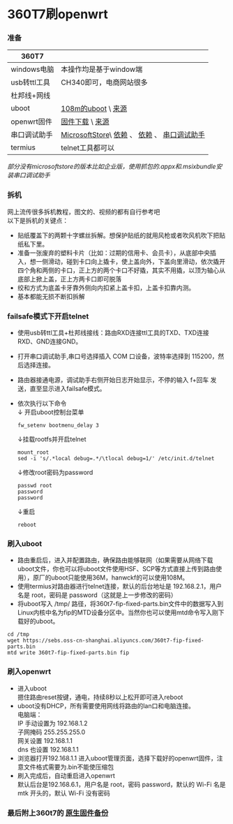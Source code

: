 
# 360T7刷openwrt 
### **准备**  
| 360T7 | |
| ----- | ----- |
| windows电脑 | 本操作均是基于window端 |
| usb转ttl工具| CH340即可，电商网站很多 |
| 杜邦线+网线 | 
| uboot |[108m的uboot](https://github.com/fqw000/360T7/releases/download/openwrt/mt7981_360t7-fip-fixed-parts-uboot.bin) \ [来源](https://cmi.hanwckf.top/p/360t7-firmware/)|
| openwrt固件 | [固件下载](https://github.com/fqw000/360T7/releases/download/openwrt/360t7.chajian-openwrt.zip) \ [来源](https://www.right.com.cn/forum/thread-8263340-1-1.html)| 
| 串口调试助手 | [MicrosoftStore](#)\ [依赖](https://github.com/fqw000/360T7/releases/download/openwrt/chuankoutiaoshiyilai-Microsoft.NET.Native.Runtime.2.2_2.2.28604.0_x86__.appx) 、 [依赖](https://github.com/fqw000/360T7/releases/download/openwrt/chuankoutiaoshiyilai-Microsoft.NET.Native.Runtime.2.2_2.2.28604.0_x86__.appx) 、 [串口调试助手](https://github.com/fqw000/360T7/releases/download/openwrt/chuankoutiaoshizhushou-lingguang.8.0.1.0.msixbundle) | 
| termius | telnet工具都可以 | 
  
 *部分没有microsoftstore的版本比如企业版，使用抓包的.appx和.msixbundle安装串口调试助手*    

### **拆机**  
网上流传很多拆机教程，图文的、视频的都有自行参考吧  
  以下是拆机的关键点：
- 贴纸覆盖下的两颗十字螺丝拆解。想保护贴纸的就用风枪或者吹风机吹下把贴纸私下里。
- 准备一张废弃的塑料卡片（比如：过期的信用卡、会员卡），从底部中央插入，想一侧滑动，碰到卡口向上撬卡，使上盖向外，下盖向里滑动，依次撬开四个角和两侧的卡口，正上方的两个卡口不好撬，其实不用撬，以顶为轴心从底部上掀上盖，正上方两卡口即可脱落
- 绞和方式为底盖卡牙靠外侧向内扣紧上盖卡扣，上盖卡扣靠内测。
- 基本都能无损不断扣拆解

### **failsafe模式下开启telnet**
- 使用usb转ttl工具+杜邦线接线：路由RXD连接ttl工具的TXD、TXD连接RXD、GND连接GND。
- 打开串口调试助手,串口号选择插入 COM 口设备，波特率选择到 115200，然后选择连接。
- 路由器接通电源，调试助手右侧开始日志开始显示，不停的输入 f+回车 发送，直至显示进入failsafe模式。
- 依次执行以下命令  
&darr; 开启uboot控制台菜单  
  ```
  fw_setenv bootmenu_delay 3
  ```
  
  &darr;挂载rootfs并开启telnet
  ```
  mount_root
  sed -i 's/.*local debug=.*/\tlocal debug=1/' /etc/init.d/telnet
  ```
  &darr;修改root密码为password
  ```
  passwd root
  password
  password
  ```
  &darr;重启
  ```
  reboot
  ```  
  
### **刷入uboot**
- 路由重启后，进入并配置路由，确保路由能够联网（如果需要从网络下载uboot文件，你也可以将uboot文件使用HSF、SCP等方式直接上传到路由使用），原厂的uboot只能使用36M，hanwckf的可以使用108M。
- 使用termius对路由器进行telnet连接，默认的后台地址是 192.168.2.1，用户名是 root，密码是 password（这就是上一步修改的密码）
- 将uboot写入 /tmp/ 路径，将360t7-fip-fixed-parts.bin文件中的数据写入到Linux内核中名为fip的MTD设备分区中。当然你也可以使用mtd命令写入刚下载好的uboot。  

```
cd /tmp
wget https://sebs.oss-cn-shanghai.aliyuncs.com/360t7-fip-fixed-parts.bin
mtd write 360t7-fip-fixed-parts.bin fip
```  
###  **刷入openwrt**
 - 进入uboot  
  摁住路由reset按键，通电，持续8秒以上松开即可进入reboot
 - uboot没有DHCP，所有需要使用网线将路由的lan口和电脑连接。  
  电脑端：  
  IP 手动设置为 192.168.1.2    
  子网掩码 255.255.255.0  
  网关设置 192.168.1.1  
  dns 也设置 192.168.1.1
 - 浏览器打开192.168.1.1 进入uboot管理页面，选择下载好的openwrt固件，注意文件格式需要为.bin不能使压缩包
 - 刷入完成后，自动重启进入openwrt  
 默认后台是192.168.6.1，用户名是 root，密码 password，默认的 Wi-Fi 名是 mtk 开头的，默认 Wi-Fi 没有密码   
 
### 最后附上360t7的 [ 原生固件备份 ](https://github.com/fqw000/360T7/releases/download/openwrt/360T7-yuanshengrom-bak.7z) 
 
 
 
